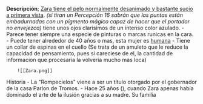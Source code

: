 **Descripción**; 
	<u>Zara tiene el pelo normalmente desanimado y bastante sucio a primera vista</u>. *(si tiran un Percepción 16 sabrán que las puntas están embadurnadas con un pigmento mágico capaz de hacer que el portador no envejezca)* tiene unos ojos clarisimos de un intenso color azulado.
	- Parece tener siempre una especie de pinturas o marcas runicas en la cara.
	- Puede tener alrededor de 40 años o mas, esta mujer es <u>humana</u>
	- Tiene un collar de espinas en el cuello (Se trata de un amuleto que le reduce la capacidad de pensamiento, pues si careciese de el, la cantidad de informacion que procesaria la volveria mucho mas loca)
	
		![[Zara.png]] 
	
Historia 
	- La "Rompecielos" viene a ser un título otorgado por el gobernador de la casa Parlon de Tromos. 
	- Hace 25 años (), cuando Zara apenas había dominado el arte de la ilusión gracias a su madre. Su familia   